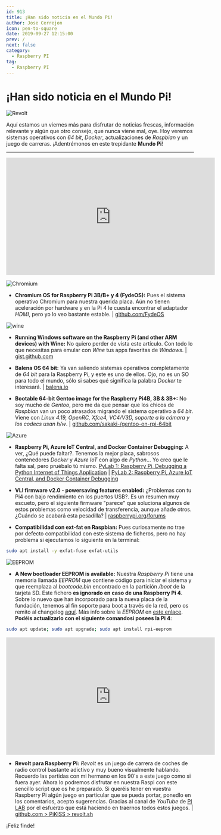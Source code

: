 ```yaml
---
id: 913
title: ¡Han sido noticia en el Mundo Pi!
author: Jose Cerrejon
icon: pen-to-square
date: 2019-09-27 12:15:00
prev: /
next: false
category:
  - Raspberry PI
tag:
  - Raspberry PI
---
```


# ¡Han sido noticia en el Mundo Pi!

![Revolt](/images/2019/09/revolt.jpg)

Aquí estamos un viernes más para disfrutar de noticias frescas, información relevante y algún que otro consejo, que nunca viene mal, oye. Hoy veremos sistemas operativos con *64 bit*, *Docker*, actualizaciones de *Raspbian* y un juego de carreras. ¡Adentrémonos en este trepidante **Mundo Pi**!

- - -
<iframe width="560" height="315" src="https://www.youtube.com/embed/4su3nr68iX8" frameborder="0" allow="accelerometer; autoplay; encrypted-media; gyroscope; picture-in-picture" allowfullscreen></iframe>

![Chromium](/images/2016/05/chromium_OS.png)

* **Chromium OS for Raspberry Pi 3B/B+ y 4 (FydeOS):** Pues el sistema operativo Chromium para nuestra querida placa. Aún no tienen aceleración por hardware y en la Pi 4 le cuesta encontrar el adaptador *HDMI*, pero yo lo veo bastante estable. | [github.com/FydeOS](https://github.com/FydeOS/chromium_os_for_raspberry_pi/releases)

![wine](/images/2019/09/wine.png)

* **Running Windows software on the Raspberry Pi (and other ARM devices) with Wine:** No quiero perder de vista este artículo. Con todo lo que necesitas para emular con *Wine* tus apps favoritas de *Windows*. | [gist.github.com](https://gist.github.com/MIvanchev/14de59fa2552d315ac74c30cf1c0b01e)

* **Balena OS 64 bit:** Ya van saliendo sistemas operativos completamente de *64 bit* para la Raspberry Pi, y este es uno de ellos. Ojo, no es un SO para todo el mundo, sólo si sabes qué significa la palabra *Docker* te interesará. | [balena.io](https://www.balena.io/os/#download)

* **Bootable 64-bit Gentoo image for the Raspberry Pi4B, 3B & 3B+:** No soy mucho de *Gentoo*, pero me da que pensar que los chicos de *Raspbian* van un poco atrasados migrando el sistema operativo a *64 bit*. Viene con *Linux 4.19, OpenRC, Xfce4, VC4/V3D, soporte a la cámara y los codecs usan h/w*. | [github.com/sakaki-/gentoo-on-rpi-64bit](https://github.com/sakaki-/gentoo-on-rpi-64bit)

![Azure](/images/2019/09/python-loves-vscode-raspberrypi-docker.png)

* **Raspberry Pi, Azure IoT Central, and Docker Container Debugging:** A ver, ¿Qué puede faltar?. Tenemos la mejor placa, sabrosos contenedores *Docker* y *Azure IoT* con algo de *Python*... Yo creo que le falta sal, pero pruébalo tú mismo. [PyLab 1: Raspberry Pi, Debugging a Python Internet of Things Application](https://gloveboxes.github.io/PyLab-1-Debugging-a-Python-Internet-of-Things-Application/) | [PyLab 2: Raspberry Pi, Azure IoT Central, and Docker Container Debugging](https://dev.to/azure/raspberry-pi-azure-iot-central-and-docker-container-debugging-56hn)

* **VLI firmware v2.0 - powersaving features enabled:** ¿Problemas con tu Pi4 con bajo rendimiento en los puertos USB?. Es un resumen muy escueto, pero el siguiente firmware "parece" que soluciona algunos de estos problemas como velocidad de transferencia, aunque añade otros. ¿Cuándo se acabará esta pesadilla? | [raspberrypi.org/forums](https://www.raspberrypi.org/forums/viewtopic.php?f=28&t=250990)

* **Compatibilidad con ext-fat en Raspbian:** Pues curiosamente no trae por defecto compatibilidad con este sistema de ficheros, pero no hay problema si ejecutamos lo siguiente en la terminal:

```bash
sudo apt install -y exfat-fuse exfat-utils
```

![EEPROM](/images/2019/09/eeprom.png)

* **A New bootloader EEPROM is available:** Nuestra *Raspberry Pi* tiene una memoria llamada *EEPROM* que contiene código para iniciar el sistema y que reemplaza al *bootcode.bin* encontrado en la partición */boot* de la tarjeta SD. Este fichero **es ignorado en caso de una Raspberry Pi 4**. Sobre lo nuevo que han incorporado para la nueva placa de la fundación, tenemos al fin soporte para boot a través de la red, pero os remito al changelog [aquí](https://github.com/raspberrypi/rpi-eeprom/blob/master/firmware/release-notes.md). Más info sobre la *EEPROM* en [este enlace](https://www.raspberrypi.org/documentation/hardware/raspberrypi/booteeprom.md). **Podéis actualizarlo con el siguiente comandosi posees la Pi 4**:

```bash
sudo apt update; sudo apt upgrade; sudo apt install rpi-eeprom
```

<iframe width="560" height="315" src="https://www.youtube.com/embed/9NkV9N0aZqU" frameborder="0" allow="accelerometer; autoplay; encrypted-media; gyroscope; picture-in-picture" allowfullscreen></iframe>

* **Revolt para Raspberry Pi:** *Revolt* es un juego de carrera de coches de radio control bastante adictivo y muy bueno visualmente hablando. Recuerdo las partidas con mi hermano en los 90's a este juego como si fuera ayer. Ahora lo podremos disfrutar en nuestra Raspi con este sencillo script que os he preparado. Si queréis tener en vuestra Raspberry Pi algún juego en particular que se pueda portar, ponedlo en los comentarios, acepto sugerencias. Gracias al canal de *YouTube* de [PI LAB](https://www.youtube.com/channel/UCgfQjdc5RceRlTGfuthBs7g) por el esfuerzo que está haciendo en traernos todos estos juegos. | [github.com > PiKISS > revolt.sh](https://github.com/jmcerrejon/PiKISS/blob/master/scripts/games/revolt.sh)

¡Feliz finde!